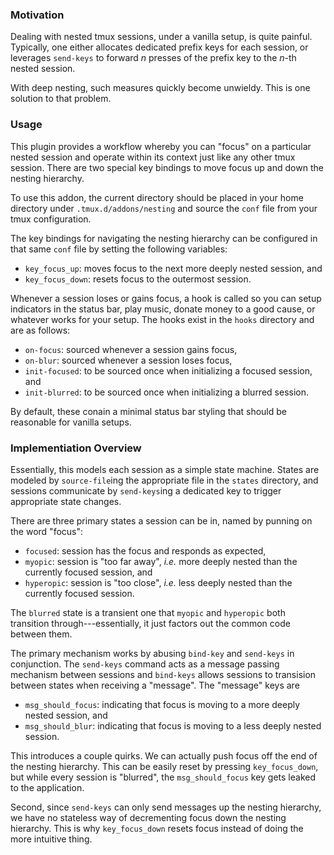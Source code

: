 ### Motivation

Dealing with nested tmux sessions, under a vanilla setup, is quite painful.
Typically, one either allocates dedicated prefix keys for each session, or
leverages `send-keys` to forward *n* presses of the prefix key to the *n*-th
nested session.

With deep nesting, such measures quickly become unwieldy. This is one solution
to that problem.

### Usage

This plugin provides a workflow whereby you can "focus" on a particular nested
session and operate within its context just like any other tmux session. There
are two special key bindings to move focus up and down the nesting hierarchy.

To use this addon, the current directory should be placed in your home
directory under `.tmux.d/addons/nesting` and source the `conf` file from your
tmux configuration.

The key bindings for navigating the nesting hierarchy can be configured in that
same `conf` file by setting the following variables:

* `key_focus_up`: moves focus to the next more deeply nested session, and
* `key_focus_down`: resets focus to the outermost session.

Whenever a session loses or gains focus, a hook is called so you can setup
indicators in the status bar, play music, donate money to a good cause, or
whatever works for your setup. The hooks exist in the `hooks` directory and are
as follows:

* `on-focus`: sourced whenever a session gains focus,
* `on-blur`: sourced whenever a session loses focus,
* `init-focused`: to be sourced once when initializing a focused session, and
* `init-blurred`: to be sourced once when initializing a blurred session.

By default, these conain a minimal status bar styling that should be reasonable
for vanilla setups.

### Implementiation Overview

Essentially, this models each session as a simple state machine. States are
modeled by `source-file`ing the appropriate file in the `states` directory, and
sessions communicate by `send-keys`ing a dedicated key to trigger appropriate
state changes.

There are three primary states a session can be in, named by punning on the
word "focus":

* `focused`: session has the focus and responds as expected,
* `myopic`: session is "too far away", *i.e.* more deeply nested than the
    currently focused session, and
* `hyperopic`: session is "too close", *i.e.* less deeply nested than the
    currently focused session.

The `blurred` state is a transient one that `myopic` and `hyperopic` both
transition through---essentially, it just factors out the common code between
them.

The primary mechanism works by abusing `bind-key` and `send-keys` in
conjunction. The `send-keys` command acts as a message passing mechanism
between sessions and `bind-keys` allows sessions to transision between states
when receiving a "message". The "message" keys are

* `msg_should_focus`: indicating that focus is moving to a more deeply nested
    session, and
* `msg_should_blur`: indicating that focus is moving to a less deeply nested
    session.

This introduces a couple quirks. We can actually push focus off the end of the
nesting hierarchy. This can be easily reset by pressing `key_focus_down`, but
while every session is "blurred", the `msg_should_focus` key gets leaked to the
application.

Second, since `send-keys` can only send messages up the nesting hierarchy, we
have no stateless way of decrementing focus down the nesting hierarchy. This is
why `key_focus_down` resets focus instead of doing the more intuitive thing.
